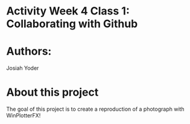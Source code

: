 # Activity Week 4 Class 1: Collaborating with Github

# Authors:
Josiah Yoder

# About this project
The goal of this project is to create a reproduction of a photograph with WinPlotterFX!
